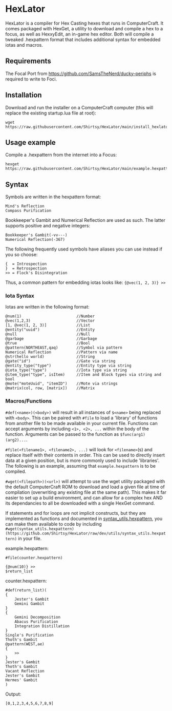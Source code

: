 # HexLator
HexLator is a compiler for Hex Casting hexes that runs in ComputerCraft. It comes packaged with HexGet, a utility to download and compile a hex to a focus, as well as HexxyEdit, an in-game hex editor. Both will compile a tweaked .hexpattern format that includes additional syntax for embedded iotas and macros.

## Requirements
The Focal Port from https://github.com/SamsTheNerd/ducky-periphs is required to write to Foci.

## Installation
Download and run the installer on a ComputerCraft computer (this will replace the existing startup.lua file at root):
```
wget https://raw.githubusercontent.com/Shirtsy/HexLator/main/install_hexlator.lua
```

## Usage example
Compile a .hexpattern from the internet into a Focus:
```
hexget https://raw.githubusercontent.com/Shirtsy/HexLator/main/example.hexpattern
```

## Syntax

Symbols are written in the hexpattern format:

```
Mind's Reflection
Compass Purification
```

Bookkeeper's Gambit and Numerical Reflection are used as such. The latter supports positive and negative integers:
```
Bookkeeper's Gambit(-vv---)
Numerical Reflection(-367)
```

The following frequently used symbols have aliases you can use instead if you so choose:
```
{  = Introspection
}  = Retrospection
>> = Flock's Disintegration
```

Thus, a common pattern for embedding iotas looks like: ```{@vec(1, 2, 3)} >>```

### Iota Syntax
Iotas are written in the following format:
```
@num(1)                        //Number
@vec(1,2,3)                    //Vector
[1, @vec(1, 2, 3)]             //List
@entity("uuid")                //Entity 
@null                          //Null
@garbage                       //Garbage
@true                          //Bool
@pattern(NORTHEAST,qaq)        //Symbol via pattern
Numerical Reflection           //Pattern via name
@str(hello world)              //String
@gate("id")                    //Gate via string
@entity_type("type")           //Entity type via string
@iota_type("type")             //Iota type via string
@item_type("type", isItem)     //Item and Block types via string and bool
@mote("moteUuid", "itemID")    //Mote via strings
@matrix(col, row, [matrix])    //Matrix
```

### Macros/Functions
```#def(<name>)(<body>)``` will result in all instances of ```$<name>``` being replaced with ```<body>```. This can be paired with ```#file``` to load a 'library' of functions from another file to be made available in your current file. Functions can accept arguments by including ```<1>, <2>, ...``` within the body of the function. Arguments can be passed to the function as ```$func(arg1)(arg2)...```.

```#file(<filename1>, <filename2>, ...)``` will look for ```<filename>```(s) and replace itself with their contents in order. This can be used to directly insert data at a given position, but is more commonly used to include 'libraries'. The following is an example, assuming that ```example.hexpattern``` is to be compiled.

```#wget(<filepath>)(<url>)``` will attempt to use the wget utility packaged with the default ComputerCraft ROM to download and load a given file at time of compilation (overwriting any existing file at the same path). This makes it far easier to set up a build environment, and can allow for a complex hex AND its dependancies to all be downloaded with a single HexGet command.

If statements and for loops are not implicit constructs, but they are implemented as functions and documented in [syntax_utils.hexpattern](https://github.com/Shirtsy/HexLator/blob/main/utils/syntax_utils.hexpattern), you can make them available to code by including ```#wget(syntax_utils.hexpattern)(https://github.com/Shirtsy/HexLator/raw/dev/utils/syntax_utils.hexpattern)``` in your file.

example.hexpattern:
```
#file(counter.hexpattern)

{@num(10)} >>
$return_list
```
counter.hexpattern:
```
#def(return_list)(
{
    Jester's Gambit
    Gemini Gambit
}
{
    Gemini Decomposition
    Abacus Purification
    Integration Distillation
}
Single's Purification
Thoth's Gambit
@pattern(WEST,ae)
{
    >>
}
Jester's Gambit
Thoth's Gambit
Vacant Reflection
Jester's Gambit
Hermes' Gambit
)
```
Output:
```
[0,1,2,3,4,5,6,7,8,9]
```